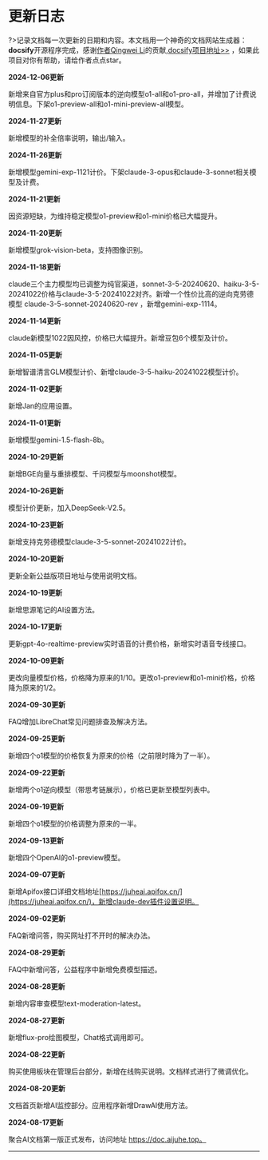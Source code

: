 # 更新日志

?>记录文档每一次更新的日期和内容。本文档用一个神奇的文档网站生成器：**docsify**开源程序完成，感谢[作者Qingwei Li](https://cinwell.com/)的贡献,[docsify项目地址>>](https://github.com/docsifyjs/docsify) ，如果此项目对你有帮助，请给作者点点star。

**2024-12-06更新**

新增来自官方plus和pro订阅版本的逆向模型o1-all和o1-pro-all，并增加了计费说明信息。下架o1-preview-all和o1-mini-preview-all模型。

**2024-11-27更新**

新增模型的补全倍率说明，输出/输入。

**2024-11-26更新**

新增模型gemini-exp-1121计价。下架claude-3-opus和claude-3-sonnet相关模型及计费。

**2024-11-21更新**

因资源短缺，为维持稳定模型o1-preview和o1-mini价格已大幅提升。

**2024-11-20更新**

新增模型grok-vision-beta，支持图像识别。

**2024-11-18更新**

claude三个主力模型均已调整为纯官渠道，sonnet-3-5-20240620、haiku-3-5-20241022价格与claude-3-5-20241022对齐。新增一个性价比高的逆向克劳德模型 claude-3-5-sonnet-20240620-rev ，新增gemini-exp-1114。

**2024-11-14更新**

claude新模型1022因风控，价格已大幅提升。新增豆包6个模型及计价。

**2024-11-05更新**

新增智谱清言GLM模型计价、新增claude-3-5-haiku-20241022模型计价。

**2024-11-02更新**

新增Jan的应用设置。

**2024-11-01更新**

新增模型gemini-1.5-flash-8b。

**2024-10-29更新**

新增BGE向量与重排模型、千问模型与moonshot模型。

**2024-10-26更新**

模型计价更新，加入DeepSeek-V2.5。

**2024-10-23更新**

新增支持克劳德模型claude-3-5-sonnet-20241022计价。

**2024-10-20更新**

更新全新公益版项目地址与使用说明文档。

**2024-10-19更新**

新增思源笔记的AI设置方法。

**2024-10-17更新**

更新gpt-4o-realtime-preview实时语音的计费价格，新增实时语音专线接口。

**2024-10-09更新**

更改向量模型价格，价格降为原来的1/10。更改o1-preview和o1-mini价格，价格降为原来的1/2。

**2024-09-30更新**

FAQ增加LibreChat常见问题排查及解决方法。

**2024-09-25更新**

新增四个o1模型的价格恢复为原来的价格（之前限时降为了一半）。

**2024-09-22更新**

新增两个o1逆向模型（带思考链展示），价格已更新至模型列表中。

**2024-09-19更新**

新增四个o1模型的价格调整为原来的一半。

**2024-09-13更新**

新增四个OpenAI的o1-preview模型。

**2024-09-07更新**

新增Apifox接口详细文档地址[https://juheai.apifox.cn/](https://juheai.apifox.cn/)，新增claude-dev插件设置说明。

**2024-09-02更新**

FAQ新增问答，购买网址打不开时的解决办法。

**2024-08-29更新**

FAQ中新增问答，公益程序中新增免费模型描述。

**2024-08-28更新**

新增内容审查模型text-moderation-latest。

**2024-08-27更新**

新增flux-pro绘图模型，Chat格式调用即可。

**2024-08-22更新**

购买使用板块在管理后台部分，新增在线购买说明。文档样式进行了微调优化。

**2024-08-20更新**

文档首页新增AI监控部分。应用程序新增DrawAI使用方法。

**2024-08-17更新**

聚合AI文档第一版正式发布，访问地址 https://doc.aijuhe.top。

---
